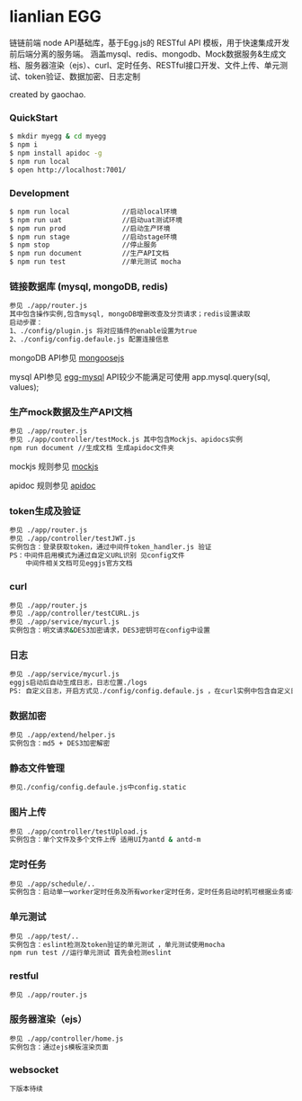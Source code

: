 # lianlian EGG 

链链前端 node API基础库，基于Egg.js的 RESTful API 模板，用于快速集成开发前后端分离的服务端。
涵盖mysql、redis、mongodb、Mock数据服务&生成文档、服务器渲染（ejs）、curl、定时任务、RESTful接口开发、文件上传、单元测试、token验证、数据加密、日志定制

created by gaochao.



### QuickStart

```bash
$ mkdir myegg & cd myegg
$ npm i
$ npm install apidoc -g
$ npm run local
$ open http://localhost:7001/
```

### Development

```bash
$ npm run local             //启动local环境
$ npm run uat               //启动uat测试环境
$ npm run prod              //启动生产环境
$ npm run stage             //启动stage环境
$ npm stop                  //停止服务
$ npm run document          //生产API文档
$ npm run test              //单元测试 mocha
```
### 链接数据库 (mysql, mongoDB, redis)
```bash
参见 ./app/router.js
其中包含操作实例,包含mysql, mongoDB增删改查及分页请求；redis设置读取
启动步骤：
1、./config/plugin.js 将对应插件的enable设置为true
2、./config/config.defaule.js 配置连接信息 
```
mongoDB API参见 [mongoosejs]

mysql API参见 [egg-mysql] API较少不能满足可使用 app.mysql.query(sql, values); 

### 生产mock数据及生产API文档
```bash
参见 ./app/router.js 
参见 ./app/controller/testMock.js 其中包含Mockjs、apidocs实例
npm run document //生成文档 生成apidoc文件夹
```
mockjs 规则参见 [mockjs]

apidoc 规则参见 [apidoc]

### token生成及验证
```bash
参见 ./app/router.js 
参见 ./app/controller/testJWT.js 
实例包含：登录获取token，通过中间件token_handler.js 验证
PS：中间件启用模式为通过自定义URL识别 见config文件
    中间件相关文档可见eggjs官方文档
```
### curl
```bash
参见 ./app/router.js 
参见 ./app/controller/testCURL.js 
参见 ./app/service/mycurl.js 
实例包含：明文请求&DES3加密请求，DES3密钥可在config中设置 
```

### 日志
```bash
参见 ./app/service/mycurl.js 
eggjs启动后自动生成日志，日志位置./logs
PS: 自定义日志，开启方式见./config/config.defaule.js ，在curl实例中包含自定义日志的生成方式
```

### 数据加密
```bash
参见 ./app/extend/helper.js 
实例包含：md5 + DES3加密解密
```
### 静态文件管理
```bash
参见./config/config.defaule.js中config.static
```

### 图片上传
```bash
参见 ./app/controller/testUpload.js 
实例包含：单个文件及多个文件上传 适用UI为antd & antd-m
```
### 定时任务
```bash
参见 ./app/schedule/..
实例包含：启动单一worker定时任务及所有worker定时任务，定时任务启动时机可根据业务或在./app.js中根据生命周期启动
```
### 单元测试
```bash
参见 ./app/test/..
实例包含：eslint检测及token验证的单元测试 ，单元测试使用mocha
npm run test //运行单元测试 首先会检测eslint
```

### restful
```bash
参见 ./app/router.js 
```
### 服务器渲染（ejs）
```bash
参见 ./app/controller/home.js
实例包含：通过ejs模板渲染页面
```
### websocket 
```bash
下版本待续
```

[egg]: https://eggjs.org
[mockjs]: http://mockjs.com/examples.html
[apidoc]: http://apidocjs.com/
[mongoosejs]:https://mongoosejs.com/docs/api.html
[egg-mysql]:https://www.npmjs.com/package/egg-mysql